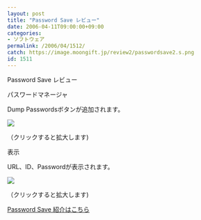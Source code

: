 ```yaml
---
layout: post
title: "Password Save レビュー"
date: 2006-04-11T09:00:00+09:00
categories:
- ソフトウェア
permalink: /2006/04/1512/
catch: https://image.moongift.jp/review2/passwordsave2.s.png
id: 1511
---
```

Password Save レビュー  
<!--more-->

パスワードマネージャ

  

Dump Passwordsボタンが追加されます。

  

[![](https://image.moongift.jp/review2/passwordsave1.s.png)](https://image.moongift.jp/review2/passwordsave1.png)  
  
（クリックすると拡大します)

  

表示

  

URL、ID、Passwordが表示されます。

  

[![](https://image.moongift.jp/review2/passwordsave2.s.png)](https://image.moongift.jp/review2/passwordsave2.png)  
  
（クリックすると拡大します)

  

[Password Save 紹介はこちら](http://oss.moongift.jp/intro/i-1509.html)

